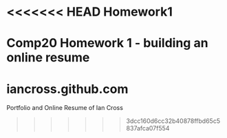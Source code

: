 <<<<<<< HEAD
Homework1
=========

Comp20 Homework 1 - building an online resume
=======
iancross.github.com
===================

Portfolio and Online Resume of Ian Cross
>>>>>>> 3dcc160d6cc32b40878ffbd65c5837afca07f554
